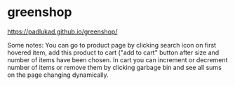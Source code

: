 # greenshop
https://padlukad.github.io/greenshop/

Some notes:
You can go to product page by clicking search icon on first hovered item, add this product to cart ("add to cart" button after size and number of items have been chosen.
In cart you can increment or decrement number of items or remove them by clicking garbage bin and see all sums on the page changing dynamically.

